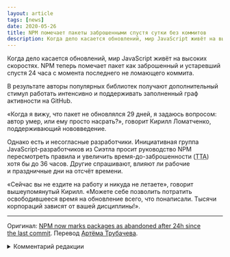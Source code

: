 ```yaml
---
layout: article
tags: [news]
date: 2020-05-26
title: NPM помечает пакеты заброшенными спустя сутки без коммитов
description: Когда дело касается обновлений, мир JavaScript живёт на высоких скоростях. NPM теперь помечает пакет как заброшенный и устаревший спустя 24 часа с момента последнего не ломающего коммита.
---
```


Когда дело касается обновлений, мир JavaScript живёт на высоких скоростях. NPM теперь помечает пакет как заброшенный и устаревший спустя 24 часа с момента последнего не ломающего коммита.

В результате авторы популярных библиотек получают дополнительный стимул работать интенсивно и поддерживать заполненный граф активности на GitHub.

«Когда я вижу, что пакет не обновлялся 29 дней, я задаюсь вопросом: автор умер, или ему просто насрать?», говорит Кирилл Ломатченко, поддерживающий нововведение.

Однако есть и несогласные разработчики. Инициативная группа JavaScript-разработчиков из Сиэтла просит руководство NPM пересмотреть правила и увеличить время-до-заброшенности (<abbr title="Time-to-abandoned">TTA</abbr>) хотя бы до 36 часов. Другие спрашивают, влияют ли рабочие и праздничные дни на отсчёт времени.

«Сейчас вы не ездите на работу и никуда не летаете», говорит вышеупомянутый Кирилл. «Можете себе позволить потратить освободившееся время на обновление всего, что понаписали. Тысячи корпораций зависят от вашей дисциплины!».

---

Оригинал: [NPM now marks packages as abandoned after 24h since the last commit](https://www.theolognion.com/npm-now-marks-packages-as-abandoned-after-24h-since-the-last-commit/). Перевод [Артёма Трубачева](https://twitter.com/Truuuuuuubachev).

<details>
<summary>Комментарий редакции</summary>

Материал носит исключительно юмористический характер и ничего общего с реальностью не имеет.
</details>
